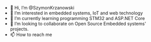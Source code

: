- 👋 Hi, I’m @SzymonKrzanowski
- 👀 I’m interested in embedded systems, IoT and web technology
- 🌱 I’m currently learning programming STM32 and ASP.NET Core
- 💞️ I’m looking to collaborate on Open Source Embedded systems' projects.
- 📫 How to reach me 

